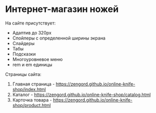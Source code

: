 # Интернет-магазин ножей

На сайте присутствует:
- Адаптив до 320px
- Спойлеры с определенной ширины экрана
- Слайдеры
- Табы
- Подсказки
- Многоуровневое меню
- rem и em единицы

Страницы сайта:
1. Главная страница - https://zengord.github.io/online-knife-shop/index.html
2. Каталог - https://zengord.github.io/online-knife-shop/catalog.html
3. Карточка товара - https://zengord.github.io/online-knife-shop/product.html
